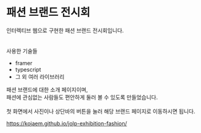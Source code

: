 # 패션 브랜드 전시회
인터렉티브 웹으로 구현한
패션 브랜드 전시회입니다.<br />
<br />
<br />
사용한 기술들
- framer
- typescript
- 그 외 여러 라이브러리

패션 브랜드에 대한 소개 페이지이며,<br />
패션에 관심없는 사람들도 편안하게 둘러 볼 수 있도록 만들었습니다.<br /><br />
첫 화면에서 사진이나 상단바의 버튼을 눌러 해당 브랜드 페이지로 이동하시면 됩니다.


https://kojaem.github.io/jolp-exhibition-fashion/

